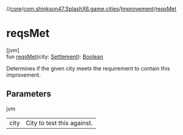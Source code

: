 //[core](../../../index.md)/[com.shinkson47.SplashX6.game.cities](../index.md)/[Improvement](index.md)/[reqsMet](reqs-met.md)

# reqsMet

[jvm]\
fun [reqsMet](reqs-met.md)(city: [Settlement](../-settlement/index.md)): [Boolean](https://kotlinlang.org/api/latest/jvm/stdlib/kotlin/-boolean/index.html)

Determines if the given city meets the requirement to contain this improvement.

## Parameters

jvm

| | |
|---|---|
| city | City to test this against. |
